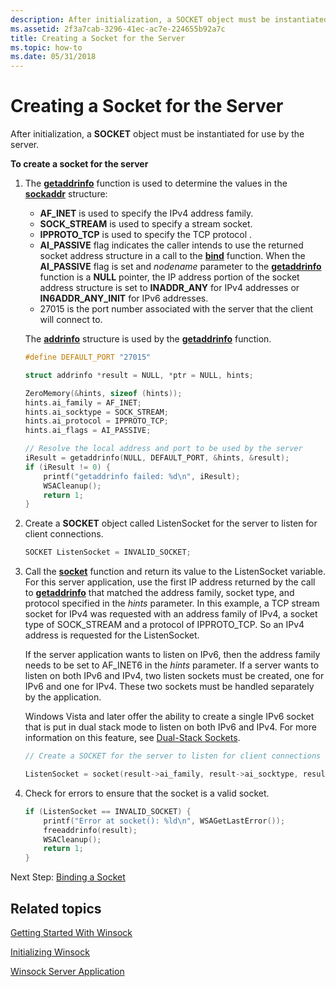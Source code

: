 ```yaml
---
description: After initialization, a SOCKET object must be instantiated for use by the server.
ms.assetid: 2f3a7cab-3296-41ec-ac7e-224655b92a7c
title: Creating a Socket for the Server
ms.topic: how-to
ms.date: 05/31/2018
---
```


# Creating a Socket for the Server

After initialization, a **SOCKET** object must be instantiated for use by the server.

**To create a socket for the server**

1.  The [**getaddrinfo**](/windows/desktop/api/Ws2tcpip/nf-ws2tcpip-getaddrinfo) function is used to determine the values in the [**sockaddr**](sockaddr-2.md) structure:

    -   **AF\_INET** is used to specify the IPv4 address family.
    -   **SOCK\_STREAM** is used to specify a stream socket.
    -   **IPPROTO\_TCP** is used to specify the TCP protocol .
    -   **AI\_PASSIVE** flag indicates the caller intends to use the returned socket address structure in a call to the [**bind**](/windows/desktop/api/winsock/nf-winsock-bind) function. When the **AI\_PASSIVE** flag is set and *nodename* parameter to the [**getaddrinfo**](/windows/desktop/api/Ws2tcpip/nf-ws2tcpip-getaddrinfo) function is a **NULL** pointer, the IP address portion of the socket address structure is set to **INADDR\_ANY** for IPv4 addresses or **IN6ADDR\_ANY\_INIT** for IPv6 addresses.
    -   27015 is the port number associated with the server that the client will connect to.

    The [**addrinfo**](/windows/win32/api/ws2def/ns-ws2def-addrinfoa) structure is used by the [**getaddrinfo**](/windows/desktop/api/Ws2tcpip/nf-ws2tcpip-getaddrinfo) function.

    ```C++
    #define DEFAULT_PORT "27015"

    struct addrinfo *result = NULL, *ptr = NULL, hints;

    ZeroMemory(&hints, sizeof (hints));
    hints.ai_family = AF_INET;
    hints.ai_socktype = SOCK_STREAM;
    hints.ai_protocol = IPPROTO_TCP;
    hints.ai_flags = AI_PASSIVE;

    // Resolve the local address and port to be used by the server
    iResult = getaddrinfo(NULL, DEFAULT_PORT, &hints, &result);
    if (iResult != 0) {
        printf("getaddrinfo failed: %d\n", iResult);
        WSACleanup();
        return 1;
    }
    ```

    

2.  Create a **SOCKET** object called ListenSocket for the server to listen for client connections.
    ```C++
    SOCKET ListenSocket = INVALID_SOCKET;
    ```

    

3.  Call the [**socket**](/windows/desktop/api/Winsock2/nf-winsock2-socket) function and return its value to the ListenSocket variable. For this server application, use the first IP address returned by the call to [**getaddrinfo**](/windows/desktop/api/Ws2tcpip/nf-ws2tcpip-getaddrinfo) that matched the address family, socket type, and protocol specified in the *hints* parameter. In this example, a TCP stream socket for IPv4 was requested with an address family of IPv4, a socket type of SOCK\_STREAM and a protocol of IPPROTO\_TCP. So an IPv4 address is requested for the ListenSocket.

    If the server application wants to listen on IPv6, then the address family needs to be set to AF\_INET6 in the *hints* parameter. If a server wants to listen on both IPv6 and IPv4, two listen sockets must be created, one for IPv6 and one for IPv4. These two sockets must be handled separately by the application.

    Windows Vista and later offer the ability to create a single IPv6 socket that is put in dual stack mode to listen on both IPv6 and IPv4. For more information on this feature, see [Dual-Stack Sockets](dual-stack-sockets.md).

    ```C++
    // Create a SOCKET for the server to listen for client connections

    ListenSocket = socket(result->ai_family, result->ai_socktype, result->ai_protocol);
    ```

    

4.  Check for errors to ensure that the socket is a valid socket.
    ```C++
    if (ListenSocket == INVALID_SOCKET) {
        printf("Error at socket(): %ld\n", WSAGetLastError());
        freeaddrinfo(result);
        WSACleanup();
        return 1;
    }
    ```

    

Next Step: [Binding a Socket](binding-a-socket.md)

## Related topics

<dl> <dt>

[Getting Started With Winsock](getting-started-with-winsock.md)
</dt> <dt>

[Initializing Winsock](initializing-winsock.md)
</dt> <dt>

[Winsock Server Application](winsock-server-application.md)
</dt> </dl>

 

 

